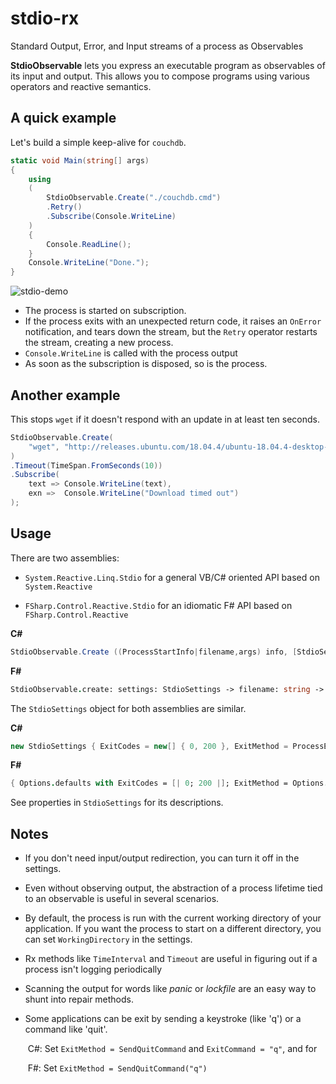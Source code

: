 # stdio-rx
Standard Output, Error, and Input streams of a process as Observables

**StdioObservable** lets you express an executable program as observables of its input and output. This allows you to compose programs using various operators and reactive semantics.


## A quick example

Let's build a simple keep-alive for `couchdb`.

```csharp
static void Main(string[] args)
{
    using 
    (
        StdioObservable.Create("./couchdb.cmd")
        .Retry()
        .Subscribe(Console.WriteLine)
    )
    {
        Console.ReadLine();
    }
    Console.WriteLine("Done.");    
}
```

![stdio-demo](https://user-images.githubusercontent.com/2375486/76637326-89270600-6570-11ea-90fa-b1d2fd60798e.gif)

- The process is started on subscription.
- If the process exits with an unexpected return code, it raises an `OnError` notification, and tears down the stream, but the `Retry` operator restarts the stream, creating a new process.
- `Console.WriteLine` is called with the process output 
- As soon as the subscription is disposed, so is the process.

## Another example

This stops `wget` if it doesn't respond with an update in at least ten seconds.

```csharp
StdioObservable.Create(
	"wget", "http://releases.ubuntu.com/18.04.4/ubuntu-18.04.4-desktop-amd64.iso -q --show-progress"
)
.Timeout(TimeSpan.FromSeconds(10))
.Subscribe(
	text => Console.WriteLine(text), 
	exn =>  Console.WriteLine("Download timed out")
);
```

## Usage

There are two assemblies:

- `System.Reactive.Linq.Stdio` for a general VB/C# oriented API based on `System.Reactive`

- `FSharp.Control.Reactive.Stdio` for an idiomatic F# API based on `FSharp.Control.Reactive`

**C#**

```csharp
StdioObservable.Create ((ProcessStartInfo|filename,args) info, [StdioSettings setting])` 
```

**F#**

```fsharp
StdioObservable.create: settings: StdioSettings -> filename: string -> args: string -> IObservable<string>
```

The `StdioSettings` object for both assemblies are similar.

**C#**

```csharp
new StdioSettings { ExitCodes = new[] { 0, 200 }, ExitMethod = ProcessExitMethod.Close };
```

**F#**

```fsharp
{ Options.defaults with ExitCodes = [| 0; 200 |]; ExitMethod = Options.Kill }
```

See properties in `StdioSettings` for its descriptions.

## Notes

- If you don't need input/output redirection, you can turn it off in the settings.

- Even without observing output, the abstraction of a process lifetime tied to an observable is useful in several scenarios.

- By default, the process is run with the current working directory of your application. If you want the process to start on a different directory, you can set `WorkingDirectory` in the settings.

- Rx methods like `TimeInterval` and `Timeout` are useful in figuring out if a process isn't logging periodically

- Scanning the output for words like *panic* or *lockfile* are an easy way to shunt into repair methods.

- Some applications can be exit by sending a keystroke (like 'q') or a command like 'quit'. 

  ​	C#: Set `ExitMethod = SendQuitCommand` and `ExitCommand = "q"`, and for 

  ​	F#: Set `ExitMethod = SendQuitCommand("q")`